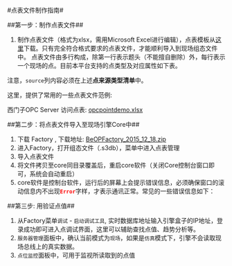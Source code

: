 #点表文件制作指南#

##第一步：制作点表文件##

1. 制作点表文件（格式为xlsx，需用Microsoft Excel进行编辑），点表模板从[这里](http://beop.rnbtech.com.hk/static/help/pointdebug/opcpointdemo.xlsx)下载。只有完全符合格式要求的点表文件，才能顺利导入到现场组态文件中。
   点表文件由多行构成，除第一行表示题头（不能擅自删除）外，每行表示一个现场的点。目前本平台支持的点类型及对应属性如下表。
 
 
 
 
注意，`source`列内容必须在上述<b>点来源类型清单</b>中。


这里，提供了常用的一些点表文件范例:

西门子OPC Server 访问点表: [opcpointdemo.xlsx](http://beop.rnbtech.com.hk/static/help/pointdebug/opcpointdemo.xlsx)

##第二步：将点表文件导入至现场引擎Core中##
1. 下载 Factory , 下载地址: [BeOPFactory_2015_12_18.zip](http://beop.rnbtech.com.hk/static/help/BeOPFactory_2015_12_18.zip)
2. 进入Factory，打开组态文件（.s3db），菜单中进入点表管理
3. 导入点表文件
4. 将文件拷贝至core同目录覆盖后，重启core软件（关闭Core控制台窗口即可，系统会自动重启）
5. core软件是控制台软件，运行后的屏幕上会提示错误信息，必须确保窗口的滚动信息内不出现<font color=red><b>`Error`</b></font>字样，才表示通讯正常。常见的一些错误信息如下：


##第三步: 用验证点值##
1. 从Factory菜单`调试` - `启动调试工具`, 实时数据库地址输入引擎盒子的IP地址，登录成功即可进入点调试界面，这里可以辅助查找点值、趋势分析等。
2. `服务器管理`面板中，确认当前模式为`现场`，如果是`仿真`模式下，引擎不会读取现场总线上的真实数据。
2. `点位监控`面板中，可用于监视所读取到的点值